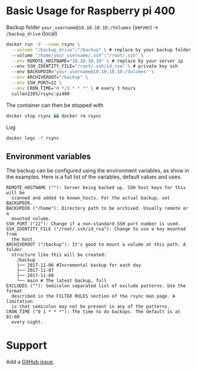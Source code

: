 # Basic Usage for Raspberry pi 400

Backup folder `your_username@10.10.10.10:/Volumes` (server) -> `/backup_drive` (local)
```bash
docker run -d --name rsync \
  --volume "/backup_drive":"/backup" \ # replace by your backup folder
  --volume "/home/your_username/.ssh":"/root/.ssh" \
  --env REMOTE_HOSTNAME="10.10.10.10" \ # replace by your server ip
  --env SSH_IDENTITY_FILE="/root/.ssh/id_rsa" \ # private key ssh
  --env BACKUPDIR="your_username@10.10.10.10:/Volumes" \
  --env ARCHIVEROOT="/backup" \
  --env SSH_PORT=22 \
  --env CRON_TIME="0 */3 * * *" \ # every 3 hours
  cullen2205/rsync:pi400
```

The container can then be stopped with 
```bash
docker stop rsync && docker rm rsync
```

Log
```bash
docker logs -f rsync
```

## Environment variables

The backup can be configured using the environment variables, as show in the
examples. Here is a full list of the variables, default values and uses.

    REMOTE_HOSTNAME (""): Server being backed up. SSH host keys for this will be
      scanned and added to known_hosts. For the actual backup, set BACKUPDIR.
    BACKUPDIR ("/home"): Directory path to be archived. Usually remote or a
      mounted volume.
    SSH_PORT ("22"): Change if a non-standard SSH port number is used.
    SSH_IDENTITY_FILE ("/root/.ssh/id_rsa"): Change to use a key mounted from
      the host.
    ARCHIVEROOT ("/backup"): It's good to mount a volume at this path. A folder
      structure like this will be created:
        /backup
        ├── 2017-11-06 #Incremental backup for each day
        ├── 2017-11-07
        ├── 2017-11-08
        └── main # The latest backup, full
    EXCLUDES (""): Semicolon separated list of exclude patterns. Use the format
      described in the FILTER RULES section of the rsync man page. A limitation
      is that semicolon may not be present in any of the patterns.
    CRON_TIME ("0 1 * * *"): The time to do backups. The default is at 01:00
      every night.


# Support

Add a [GitHub issue](https://github.com/jswetzen/docker-rsync-backup/issues).
